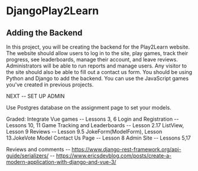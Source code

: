 # DjangoPlay2Learn
## Adding the Backend

In this project, you will be creating the backend for the Play2Learn website.
The website should allow users to log in to the site, play games, track their progress, see leaderboards, manage their account, and leave reviews.
Administrators will be able to run reports and manage users.
Any visitor to the site should also be able to fill out a contact us form.
You should be using Python and Django to add the backend.
You can use the JavaScript games you've created in previous projects.


NEXT -- SET UP ADMIN


Use Postgres database on the assignment page to set your models.

Graded:
    Integrate Vue games -- Lessons 3, 6
    Login and Registration -- Lessons 10, 11
    Game Tracking and Leaderboards -- Lesson 2.17 ListView, Lesson 9
    Reviews -- Lesson 9.5 JokeForm(ModelForm), Lesson 13.JokeVote Model
    Contact Us Page -- Lesson 8
    Admin Site -- Lessons 5,17

Reviews and comments
-- https://www.django-rest-framework.org/api-guide/serializers/
-- https://www.ericsdevblog.com/posts/create-a-modern-application-with-django-and-vue-3/
